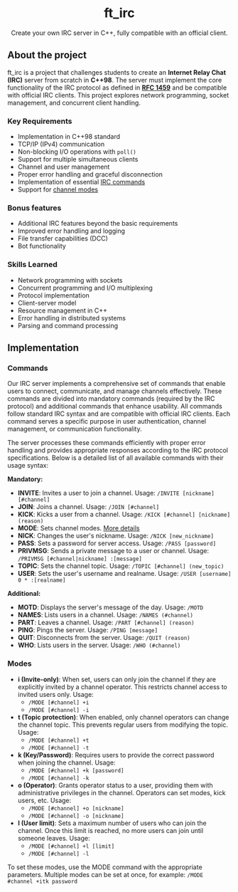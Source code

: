 <div align="center">
  <h1>ft_irc</h1>
  <p>Create your own IRC server in C++, fully compatible with an official client.</p>
</div>

## About the project
ft_irc is a project that challenges students to create an **Internet Relay Chat (IRC)** server from scratch in **C++98**. The server must implement the core functionality of the IRC protocol as defined in **[RFC 1459](https://www.rfc-editor.org/rfc/rfc1459.html)** and be compatible with official IRC clients. This project explores network programming, socket management, and concurrent client handling.

### Key Requirements
- Implementation in C++98 standard
- TCP/IP (IPv4) communication
- Non-blocking I/O operations with `poll()`
- Support for multiple simultaneous clients
- Channel and user management
- Proper error handling and graceful disconnection
- Implementation of essential [IRC commands](#commands)
- Support for [channel modes](#modes)

### Bonus features
- Additional IRC features beyond the basic requirements
- Improved error handling and logging
- File transfer capabilities (DCC)
- Bot functionality

### Skills Learned
- Network programming with sockets
- Concurrent programming and I/O multiplexing
- Protocol implementation
- Client-server model
- Resource management in C++
- Error handling in distributed systems
- Parsing and command processing

## Implementation
### Commands
Our IRC server implements a comprehensive set of commands that enable users to connect, communicate, and manage channels effectively. These commands are divided into mandatory commands (required by the IRC protocol) and additional commands that enhance usability. All commands follow standard IRC syntax and are compatible with official IRC clients. Each command serves a specific purpose in user authentication, channel management, or communication functionality.

The server processes these commands efficiently with proper error handling and provides appropriate responses according to the IRC protocol specifications. Below is a detailed list of all available commands with their usage syntax:

**Mandatory:**
- **INVITE**: Invites a user to join a channel. Usage: `/INVITE [nickname] [#channel]`
- **JOIN**: Joins a channel. Usage: `/JOIN [#channel]`
- **KICK**: Kicks a user from a channel. Usage: `/KICK [#channel] [nickname] (reason)`
- **MODE**: Sets channel modes. [More details](#modes)
- **NICK**: Changes the user's nickname. Usage: `/NICK [new_nickname]`
- **PASS**: Sets a password for server access. Usage: `/PASS [password]`
- **PRIVMSG**: Sends a private message to a user or channel. Usage: `/PRIVMSG [#channel|nickname] :[message]`
- **TOPIC**: Sets the channel topic. Usage: `/TOPIC [#channel] (new_topic)`
- **USER**: Sets the user's username and realname. Usage: `/USER [username] 0 * :[realname]`

**Additional:**
- **MOTD**: Displays the server's message of the day. Usage: `/MOTD`
- **NAMES**: Lists users in a channel. Usage: `/NAMES (#channel)`
- **PART**: Leaves a channel. Usage: `/PART [#channel] (reason)`
- **PING**: Pings the server. Usage: `/PING [message]`
- **QUIT**: Disconnects from the server. Usage: `/QUIT (reason)`
- **WHO**: Lists users in the server. Usage: `/WHO (#channel)`

### Modes
- **i (Invite-only)**: When set, users can only join the channel if they are explicitly invited by a channel operator. This restricts channel access to invited users only. Usage:
  - `/MODE [#channel] +i`
  - `/MODE [#channel] -i`
- **t (Topic protection)**: When enabled, only channel operators can change the channel topic. This prevents regular users from modifying the topic. Usage:
  - `/MODE [#channel] +t`
  - `/MODE [#channel] -t`
- **k (Key/Password)**: Requires users to provide the correct password when joining the channel. Usage:
  - `/MODE [#channel] +k [password]`
  - `/MODE [#channel] -k`
- **o (Operator)**: Grants operator status to a user, providing them with administrative privileges in the channel. Operators can set modes, kick users, etc. Usage:
  - `/MODE [#channel] +o [nickname]`
  - `/MODE [#channel] -o [nickname]`
- **l (User limit)**: Sets a maximum number of users who can join the channel. Once this limit is reached, no more users can join until someone leaves. Usage:
  - `/MODE [#channel] +l [limit]`
  - `/MODE [#channel] -l`

To set these modes, use the MODE command with the appropriate parameters. Multiple modes can be set at once, for example: `/MODE #channel +itk password`

